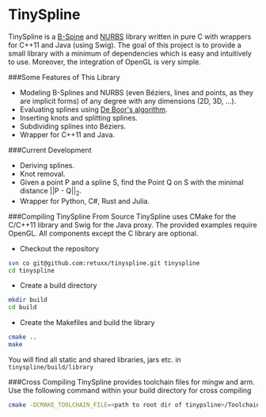 TinySpline
========

TinySpline is a [B-Spine](https://en.wikipedia.org/wiki/B-spline) and 
[NURBS](https://de.wikipedia.org/wiki/Non-Uniform_Rational_B-Spline) 
library written in pure C with wrappers for C++11 and Java (using Swig). 
The goal of this project is to provide a small library with a minimum of 
dependencies which is easy and intuitively to use. Moreover, the 
integration of OpenGL is very simple.

###Some Features of This Library
- Modeling B-Splines and NURBS (even Béziers, lines and points, as 
they are implicit forms) of any degree with any dimensions (2D, 3D, ...).
- Evaluating splines using [De Boor's algorithm](https://en.wikipedia.org/wiki/De_Boor%27s_algorithm).
- Inserting knots and splitting splines.
- Subdividing splines into Béziers.
- Wrapper for C++11 and Java.

###Current Development
- Deriving splines.
- Knot removal.
- Given a point P and a spline S, find the Point Q on S with the 
minimal distance ||P - Q||<sub>2</sub>.
- Wrapper for Python, C#, Rust and Julia.

###Compiling TinySpline From Source
TinySpline uses CMake for the C/C++11 library and Swig for the Java 
proxy. The provided examples require OpenGL. All components except the 
C library are optional.

- Checkout the repository
```bash
svn co git@github.com:retuxx/tinyspline.git tinyspline
cd tinyspline
```
- Create a build directory
```bash
mkdir build
cd build
```
- Create the Makefiles and build the library
```bash
cmake ..
make
```

You will find all static and shared libraries, jars etc. in
`tinyspline/build/library`

###Cross Compiling
TinySpline provides toolchain files for mingw and arm. Use the following
command within your build directory for cross compiling
```bash
cmake -DCMAKE_TOOLCHAIN_FILE=<path to root dir of tinypsline>/Toolchain-*.cmake ..
```
